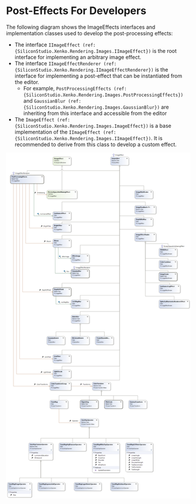 # Post-Effects For Developers

The following diagram shows the ImageEffects interfaces and implementation classes used to develop the post-processing effects:

- The interface `IImageEffect (ref:{SiliconStudio.Xenko.Rendering.Images.IImageEffect})` is the root interface for implementing an arbitrary image effect.
- The interface `IImageEffectRenderer (ref:{SiliconStudio.Xenko.Rendering.IImageEffectRenderer})` is the interface for implementing a post-effect that can be instantiated from the editor.
  - For example, `PostProcessingEffects (ref:{SiliconStudio.Xenko.Rendering.Images.PostProcessingEffects})` and `GaussianBlur (ref:{SiliconStudio.Xenko.Rendering.Images.GaussianBlur})` are inheriting from this interface and accessible from the editor
- The `ImageEffect (ref:{SiliconStudio.Xenko.Rendering.Images.ImageEffect})` is a base implementation of the `IImageEffect (ref:{SiliconStudio.Xenko.Rendering.Images.IImageEffect})`. It is recommended to derive from this class to develop a custom effect.

![images/post-effects-for-developers-1.png](images/post-effects-for-developers-1.png) 

 

 

